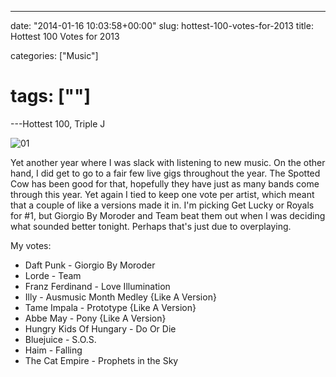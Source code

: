 ---

date: "2014-01-16 10:03:58+00:00"
slug: hottest-100-votes-for-2013
title: Hottest 100 Votes for 2013

categories: ["Music"]
# tags: [""]
---Hottest 100, Triple J

![01](01.jpg)

Yet another year where I was slack with listening to new music. On the other hand, I did get to go to a fair few live gigs throughout the year. The Spotted Cow has been good for that, hopefully they have just as many bands come through this year. Yet again I tied to keep one vote per artist, which meant that a couple of like a versions made it in. I'm picking Get Lucky or Royals for #1, but Giorgio By Moroder and Team beat them out when I was deciding what sounded better tonight. Perhaps that's just due to overplaying.

My votes:

* Daft Punk - Giorgio By Moroder
* Lorde - Team
* Franz Ferdinand - Love Illumination
* Illy - Ausmusic Month Medley {Like A Version}
* Tame Impala - Prototype {Like A Version}
* Abbe May - Pony {Like A Version}
* Hungry Kids Of Hungary - Do Or Die
* Bluejuice - S.O.S.
* Haim - Falling
* The Cat Empire - Prophets in the Sky
